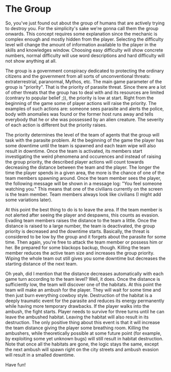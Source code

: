 # The Group

So, you've just found out about the group of humans that are actively trying to destroy you. For the simplicity's sake we're gonna call them the group onwards. This concept requires some explanation since the mechanic is complex enough and mostly hidden from the player. Selecting the difficulty level will change the amount of information available to the player in the skills and knowledges window. Choosing easy difficulty will show concrete numbers, normal difficulty will use word descriptions and hard difficulty will not show anything at all.

The group is a government conspiracy dedicated to protecting the ordinary citizens and the government from all sorts of unconventional threats: extraterrestrial, paranormal, Mythos, etc. The main game parameter of the group is "priority". That is the priority of parasite threat. Since there are a lot of other threats that the group has to deal with and its resources are limited (contrary to popular belief ;)), the priority is low at start. Right from the beginning of the game some of player actions will raise the priority. The examples of such actions are: someone sees parasite and alerts the police, body with anomalies was found or the former host runs away and tells everybody that he or she was possessed by an alien creature. The severity of each action is different but the priority raises.

The priority determines the level of the team of agents that the group will task with the parasite problem. At the beginning of the game the player has some downtime until the team is spawned and each team wipe will also result in downtime. Once the team is activated, its members start investigating the weird phenomena and occurences and instead of raising the group priority, the described player actions will count towards decreasing the distance between the team and the player. The longer the time the player spends in a given area, the more is the chance of one of the team members spawning around. Once the team member sees the player, the following message will be shown in a message log: "You feel someone watching you." This means that one of the civilians currently on the screen is the team member. Team members always look like civilians (I might add some variations later).

At this point the best thing to do is to leave the area. If the team member is not alerted after seeing the player and despawns, this counts as evasion. Evading team members raises the distance to the team a little. Once the distance is raised to a large number, the team is deactivated, the group priority is decreased and the downtime starts. Basically, the threat is considered to be low by the group and it forgets about the parasite for some time. Then again, you're free to attack the team member or possess him or her. Be prepared for some blackops backup, though. Killing the team member reduces the active team size and increases the group priority. Wiping the whole team out still gives you some downtime but decreases the starting distance of the next team.

Oh yeah, did I mention that the distance decreases automatically with each game turn according to the team level? Well, it does. Once the distance is sufficiently low, the team will discover one of the habitats. At this point the team will make an ambush for the player. They will wait for some time and then just burn everything cowboy style. Destruction of the habitat is a deeply traumatic event for the parasite and reduces its energy permanently while having more temporary drawbacks. If the player walks into the ambush, the fight starts. Player needs to survive for three turns until he can leave the ambushed habitat. Leaving the habitat will also result in its destruction. The only positive thing about this event is that it will increase the team distance giving the player some breathing room. Killing the ambushers, while theoretically possible at some future point (for example, by exploiting some yet unknown bugs) will still result in habitat destruction. Note that once all the habitats are gone, the logic stays the same, except the next ambush will spawn right on the city streets and ambush evasion will result in a smalled downtime.

Have fun!
